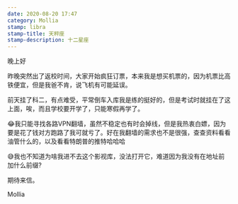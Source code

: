 ```yaml
---
date: 2020-08-20 17:47
category: Mollia
stamp: libra
stamp-title: 天秤座
stamp-description: 十二星座
---
```


<p>
晚上好

昨晚突然出了返校时间，大家开始疯狂订票，本来我是想买机票的，因为机票比高铁便宜，但是我爸不肯，说飞机有可能延误。

前天挂了科二，有点难受，平常倒车入库我是练的挺好的，但是考试时就挂在了这上面，唉，而且学校要开学了，只能寒假再学了。

😂我只能寻找各路VPN翻墙，虽然不稳定也有时会掉线，但是我热衷白嫖，因为要是花了钱对方跑路了我可就亏了。好在我翻墙的需求也不是很强，查查资料看看油管什么的，以及看看特朗普的推特哈哈哈

😅我也不知道为啥我进不去这个影视库，没法打开它，难道因为我没有在地址前加什么前缀?

期待来信。

Mollia
</p>